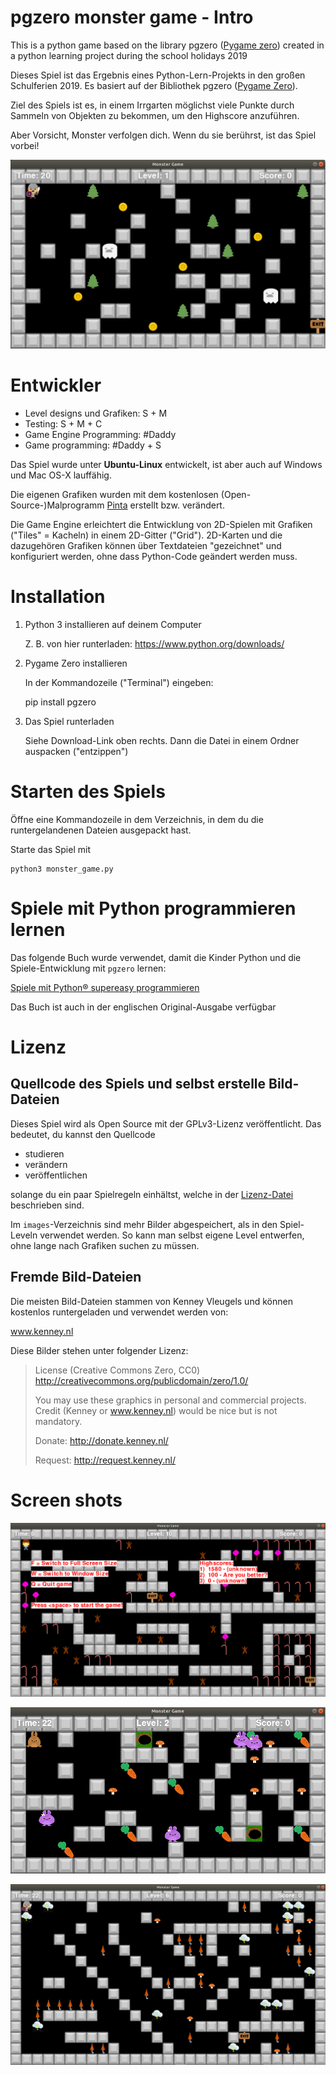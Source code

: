 # pgzero monster game - Intro

This is a python game based on the library pgzero ([Pygame zero](https://pygame-zero.readthedocs.io/en/stable/index.html)) created in a python learning project during the school holidays 2019

Dieses Spiel ist das Ergebnis eines Python-Lern-Projekts in den großen Schulferien 2019. Es basiert auf der Bibliothek pgzero ([Pygame Zero](https://pygame-zero.readthedocs.io/en/stable/index.html)).

Ziel des Spiels ist es, in einem Irrgarten möglichst viele Punkte durch Sammeln von Objekten zu bekommen, um den Highscore anzuführen.

Aber Vorsicht, Monster verfolgen dich. Wenn du sie berührst, ist das Spiel vorbei!

![Monster Game Level 1](screenshots/Monster_Game_Level_1.png)


# Entwickler

- Level designs und Grafiken: S + M
- Testing: S + M + C
- Game Engine Programming: #Daddy
- Game programming: #Daddy + S

Das Spiel wurde unter **Ubuntu-Linux** entwickelt, ist aber auch auf Windows und Mac OS-X lauffähig.

Die eigenen Grafiken wurden mit dem kostenlosen (Open-Source-)Malprogramm [Pinta](https://pinta-project.com/pintaproject/pinta/) erstellt bzw. verändert.

Die Game Engine erleichtert die Entwicklung von 2D-Spielen mit Grafiken ("Tiles" = Kacheln) in einem 2D-Gitter ("Grid").
2D-Karten und die dazugehören Grafiken können über Textdateien "gezeichnet" und konfiguriert werden,
ohne dass Python-Code geändert werden muss.


# Installation

1. Python 3 installieren auf deinem Computer

   Z. B. von hier runterladen: https://www.python.org/downloads/

2. Pygame Zero installieren

   In der Kommandozeile ("Terminal") eingeben:

    pip install pgzero

3. Das Spiel runterladen

    Siehe Download-Link oben rechts.
    Dann die Datei in einem Ordner auspacken ("entzippen")


# Starten des Spiels

  Öffne eine Kommandozeile in dem Verzeichnis, in dem du die runtergelandenen Dateien ausgepackt hast.
  
  Starte das Spiel mit
  
    python3 monster_game.py



# Spiele mit Python programmieren lernen

Das folgende Buch wurde verwendet, damit die Kinder Python und die Spiele-Entwicklung mit `pgzero` lernen:

[Spiele mit Python® supereasy programmieren](https://www.dorlingkindersley.de/buch/carol-vorderman-spiele-mit-python-supereasy-programmieren-9783831036752)

Das Buch ist auch in der englischen Original-Ausgabe verfügbar


# Lizenz

## Quellcode des Spiels und selbst erstelle Bild-Dateien

Dieses Spiel wird als Open Source mit der GPLv3-Lizenz veröffentlicht.
Das bedeutet, du kannst den Quellcode

- studieren
- verändern
- veröffentlichen

solange du ein paar Spielregeln einhältst, welche in der [Lizenz-Datei](LICENSE) beschrieben sind.

Im `images`-Verzeichnis sind mehr Bilder abgespeichert, als in den Spiel-Leveln
verwendet werden. So kann man selbst eigene Level entwerfen, ohne lange nach
Grafiken suchen zu müssen.


## Fremde Bild-Dateien

Die meisten Bild-Dateien stammen von Kenney Vleugels und können kostenlos runtergeladen und verwendet werden von:

www.kenney.nl

Diese Bilder stehen unter folgender Lizenz:

>	License (Creative Commons Zero, CC0)
>	http://creativecommons.org/publicdomain/zero/1.0/
>
>	You may use these graphics in personal and commercial projects.
>	Credit (Kenney or www.kenney.nl) would be nice but is not mandatory.
>
>	Donate:   http://donate.kenney.nl/
>
>	Request:  http://request.kenney.nl/


# Screen shots

![Lebkuchenmann-Level](screenshots/Lebkuchenmann_Level.png)

![Kaninchen-Level](screenshots/Kaninchen-Level.png)

![Unwetter-Level](screenshots/Unwetter-Level.png)
